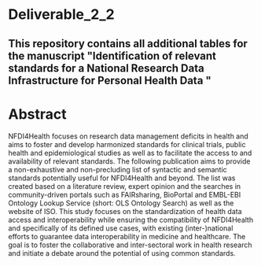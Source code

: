 # Deliverable_2_2
## This repository contains all additional tables for the manuscript "Identification of relevant standards for a National Research Data Infrastructure for Personal Health Data "

# Abstract
NFDI4Health focuses on research data management deficits in health and aims to foster and develop harmonized standards for clinical trials, public health and epidemiological studies as well as to facilitate the access to and availability of relevant standards. The following publication aims to provide a non-exhaustive and non-precluding list of syntactic and semantic standards potentially useful for NFDI4Health and beyond. The list was created based on a literature review, expert opinion and the searches in community-driven portals such as FAIRsharing, BioPortal and EMBL-EBI Ontology Lookup Service (short: OLS Ontology Search) as well as the website of ISO. This study focuses on the standardization of health data access and interoperability while ensuring the compatibility of NFDI4Health and specifically of its defined use cases, with existing (inter-)national efforts to guarantee data interoperability in medicine and healthcare. The goal is to foster the collaborative and inter-sectoral work in health research and initiate a debate around the potential of using common standards. 
